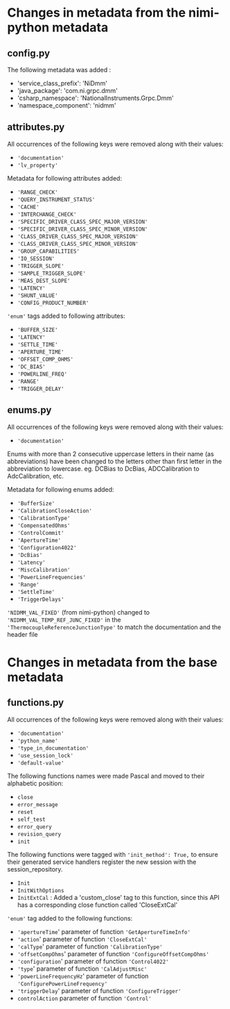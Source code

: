 # Changes in metadata from the nimi-python metadata

## config.py

The following metadata was added : 
- 'service_class_prefix': 'NiDmm'
- 'java_package': 'com.ni.grpc.dmm'
- 'csharp_namespace': 'NationalInstruments.Grpc.Dmm'
- 'namespace_component': 'nidmm'


## attributes.py

All occurrences of the following keys were removed along with their values:
- `'documentation'`
- `'lv_property'`

Metadata for following attributes added:
- `'RANGE_CHECK'`
- `'QUERY_INSTRUMENT_STATUS'`
- `'CACHE'`
- `'INTERCHANGE_CHECK'`
- `'SPECIFIC_DRIVER_CLASS_SPEC_MAJOR_VERSION'`
- `'SPECIFIC_DRIVER_CLASS_SPEC_MINOR_VERSION'`
- `'CLASS_DRIVER_CLASS_SPEC_MAJOR_VERSION'`
- `'CLASS_DRIVER_CLASS_SPEC_MINOR_VERSION'`
- `'GROUP_CAPABILITIES'`
- `'IO_SESSION'`
- `'TRIGGER_SLOPE'`
- `'SAMPLE_TRIGGER_SLOPE'`
- `'MEAS_DEST_SLOPE'`
- `'LATENCY'`
- `'SHUNT_VALUE'`
- `'CONFIG_PRODUCT_NUMBER'`

`'enum'` tags added to following attributes:
- `'BUFFER_SIZE'`
- `'LATENCY'`
- `'SETTLE_TIME'`
- `'APERTURE_TIME'`
- `'OFFSET_COMP_OHMS'`
- `'DC_BIAS'`
- `'POWERLINE_FREQ'`
- `'RANGE'`
- `'TRIGGER_DELAY'`

## enums.py

All occurrences of the following keys were removed along with their values:
- `'documentation'`

Enums with more than 2 consecutive uppercase letters in their name (as abbreviations) have been changed to the letters other than first letter in the abbreviation to lowercase. eg. DCBias to DcBias, ADCCalibration to AdcCalibration, etc. 

Metadata for following enums added:
- `'BufferSize'`
- `'CalibrationCloseAction'`
- `'CalibrationType'`
- `'CompensatedOhms'`
- `'ControlCommit'`
- `'ApertureTime'`
- `'Configuration4022'`
- `'DcBias'`
- `'Latency'`
- `'MiscCalibration'`
- `'PowerLineFrequencies'`
- `'Range'`
- `'SettleTime'`
- `'TriggerDelays'`

`'NIDMM_VAL_FIXED'` (from nimi-python) changed to `'NIDMM_VAL_TEMP_REF_JUNC_FIXED'` in the `'ThermocoupleReferenceJunctionType'` to match the documentation and the header file


# Changes in metadata from the base metadata

## functions.py

All occurrences of the following keys were removed along with their values:
- `'documentation'`
- `'python_name'`
- `'type_in_documentation'`
- `'use_session_lock'`
- `'default-value'`

The following functions names were made Pascal and moved to their alphabetic position:
 - `close`
 - `error_message`
 - `reset`
 - `self_test`
 - `error_query`
 - `revision_query`
 - `init`
 
The following functions were tagged with `'init_method': True,` to ensure their generated service handlers register the new session
with the session_repository.
- `Init`
- `InitWithOptions`
- `InitExtCal` : Added a 'custom_close' tag to this function, since this API has a corresponding close function called 'CloseExtCal'

`'enum'` tag added to the following functions:
- `'apertureTime`' parameter of function `'GetApertureTimeInfo'`
- `'action`' parameter of function `'CloseExtCal'`
- `'calType`' parameter of function `'CalibrationType'`
- `'offsetCompOhms`' parameter of function `'ConfigureOffsetCompOhms'`
- `'configuration`' parameter of function `'Control4022'`
- `'type`' parameter of function `'CalAdjustMisc'`
- `'powerLineFrequencyHz`' parameter of function `'ConfigurePowerLineFrequency'`
- `'triggerDelay`' parameter of function `'ConfigureTrigger'`
- `controlAction` parameter of function `'Control'`
